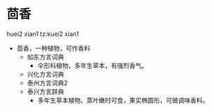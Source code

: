 # 茴香
huei2 xian1
tz:kuei2 xian1
+ 茴香，一种植物，可作香料
  * 如东方言词典
    + 伞形科植物，多年生草本，有强烈香气。
  * 兴化方言词典
  * 泰州方言词典2
  * 泰兴方言辞典
    + 多年生草本植物。蒸叶嫩时可食，果实椭圆形，可做调味香料。
